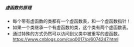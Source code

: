 ##### 虚函数的原理
- 每个带有虚函数的类都有一个虚函数表，和一个虚函数指针！
- 如果一个类继承一个有虚函数的类，这个类有两个虚函数表。
- 通过特殊的方式仍然可以访问到父类中被重写的虚函数。
https://www.cnblogs.com/cxq0017/p/6074247.html
